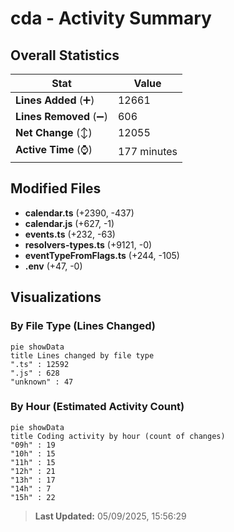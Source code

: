 # cda - Activity Summary 

## Overall Statistics

| Stat                   | Value                                                             |
| ---------------------- | ----------------------------------------------------------------- |
| **Lines Added** (➕)   | 12661                                          |
| **Lines Removed** (➖) | 606                                        |
| **Net Change** (↕)    | 12055                |
| **Active Time** (⌚)   | 177 minutes |


## Modified Files
- **calendar.ts** (+2390, -437)
- **calendar.js** (+627, -1)
- **events.ts** (+232, -63)
- **resolvers-types.ts** (+9121, -0)
- **eventTypeFromFlags.ts** (+244, -105)
- **.env** (+47, -0)

## Visualizations

### By File Type (Lines Changed)

```mermaid
pie showData
title Lines changed by file type
".ts" : 12592
".js" : 628
"unknown" : 47
```

### By Hour (Estimated Activity Count)

```mermaid
pie showData
title Coding activity by hour (count of changes)
"09h" : 19
"10h" : 15
"11h" : 15
"12h" : 21
"13h" : 17
"14h" : 7
"15h" : 22
```


> **Last Updated:** 05/09/2025, 15:56:29